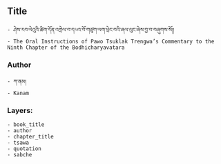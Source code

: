 ## Title
	- ཤེས་རབ་ལེའུའི་ཚིག་དོན་འགྲེལ་བ་དཔའ་བོ་གཙུག་ལག་ཕྲེང་བའི་ཞལ་ལུང་ཞེས་བྱ་བ་བཞུགས་སོ།།
	- The Oral Instructions of Pawo Tsuklak Trengwa’s Commentary to the Ninth Chapter of the Bodhicharyavatara

### Author
	- ཀ་ནམ།
	- Kanam

### Layers:
	- book_title
	- author
	- chapter_title
	- tsawa
	- quotation
	- sabche
